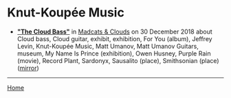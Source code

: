 # Knut-Koupée Music

 - [**"The Cloud Bass"**](https://madcatsandclouds.com/2018/12/30/the-cloud-bass/) in [Madcats & Clouds](https://madcatsandclouds.com/) on 30 December 2018 about Cloud bass, Cloud guitar, exhibit, exhibition, For You (album), Jeffrey Levin, Knut-Koupée Music, Matt Umanov, Matt Umanov Guitars, museum, My Name Is Prince (exhibition), Owen Husney, Purple Rain (movie), Record Plant, Sardonyx, Sausalito (place), Smithsonian (place) ([mirror](https://web.archive.org/web/*/https://madcatsandclouds.com/2018/12/30/the-cloud-bass/))

----

[Home](../)

